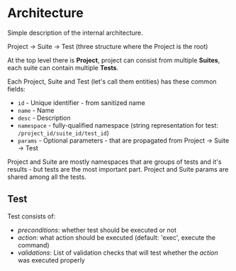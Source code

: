 # Architecture

Simple description of the internal architecture.

Project -> Suite -> Test (three structure where the Project is the root)

At the top level there is **Project**, project can consist from multiple **Suites**,
each suite can contain multiple **Tests**.

Each Project, Suite and Test (let's call them entities) has these common fields:
- `id` - Unique identifier - from sanitized name
- `name` - Name
- `desc` - Description
- `namespace` - fully-qualified namespace (string representation for test: `/project_id/suite_id/test_id`)
- `params` - Optional parameters - that are propagated from Project -> Suite -> Test

Project and Suite are mostly namespaces that are groups of tests and it's results - but tests are the most important part.
Project and Suite params are shared among all the tests.

## Test

Test consists of:

- _preconditions_: whether test should be executed or not
- _action_: what action should be executed (default: 'exec', execute the command)
- _validations_: List of validation checks that will test whether the _action_ was executed properly






